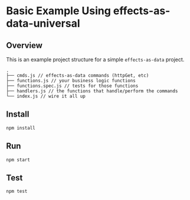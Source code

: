 # Basic Example Using effects-as-data-universal

## Overview
This is an example project structure for a simple `effects-as-data` project.

```
.
├── cmds.js // effects-as-data commands (httpGet, etc)
├── functions.js // your business logic functions
├── functions.spec.js // tests for those functions
├── handlers.js // the functions that handle/perform the commands
└── index.js // wire it all up
```

## Install
```
npm install
```

## Run
```
npm start
```

## Test
```
npm test
```
